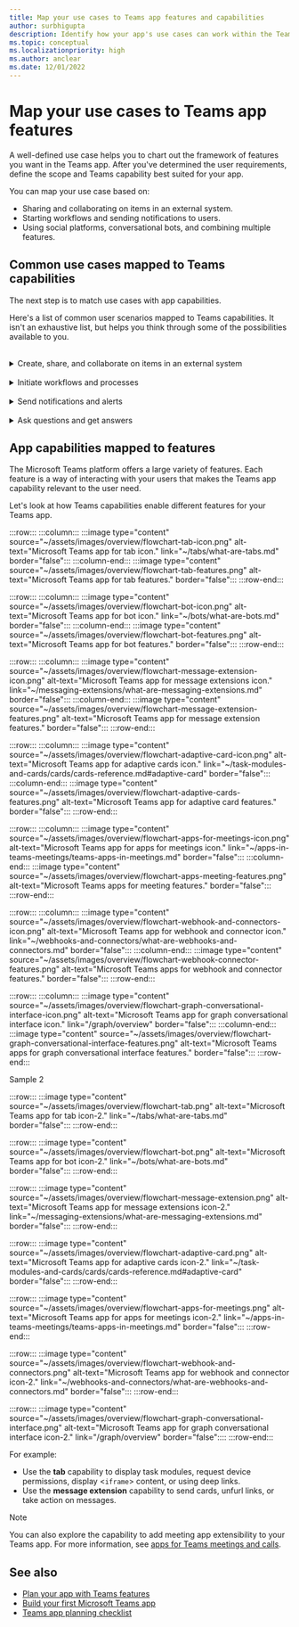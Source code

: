 ```yaml
---
title: Map your use cases to Teams app features and capabilities
author: surbhigupta
description: Identify how your app's use cases can work within the Teams experience, app features and capabilities; map common use cases with capabilities.
ms.topic: conceptual
ms.localizationpriority: high
ms.author: anclear
ms.date: 12/01/2022
---
```

# Map your use cases to Teams app features

A well-defined use case helps you to chart out the framework of features you want in the Teams app. After you've determined the user requirements, define the scope and Teams capability best suited for your app.

You can map your use case based on:

* Sharing and collaborating on items in an external system.
* Starting workflows and sending notifications to users.
* Using social platforms, conversational bots, and combining multiple features.

## Common use cases mapped to Teams capabilities

The next step is to match use cases with app capabilities.

Here's a list of common user scenarios mapped to Teams capabilities. It isn't an exhaustive list, but helps you think through some of the possibilities available to you.
</br>
</br>
<details>
<summary>Create, share, and collaborate on items in an external system</summary>

Apps to interact with your data

| **If you want to...** | **Try ...** |
| --- | --- |
| Search external systems and share the results as an interactive card. | Message extensions with search commands |
| Collect information to insert into a data store or run advanced searches. | Message extensions with action commands |
| Create embedded web experiences to view, work with and share data. | Tabs |
| Push data and send data out of the Teams client. | Connectors and webhooks|
| Interactive modal forms from wherever you need them to collect or display information. | Task modules |

</details>
</br>
<details>
<summary>Initiate workflows and processes</summary>

A quick way to start a process or workflow in an external system.

| **If you want to...** | **Try ...** |
| --- | --- |
| Trigger messages, allowing your users to quickly send the contents of a message to your web services. | Message extensions action commands |
| Open messages from a tab, a bot, or a message extension to collect information before initiating a workflow. | Task modules |
| Interact with your users through text and rich cards. | Conversational bots |
| A good choice for a simple back-and-forth interaction when you don't need to build an entire conversational bot. |  Outgoing webhooks |

</details>
</br>
<details>
<summary>Send notifications and alerts</summary>

Send asynchronous notifications and alerts to your users in Teams.

| **If you want to...** | **Try ...** |
| --- | --- |
| Send proactive messages to groups, channels, or individual users. | Conversational bots |
| Permit a channel to subscribe to receive messages. A connector lets users tailor the subscription with a configuration page. | Connectors and incoming webhooks |

</details>
</br>
<details>
<summary>Ask questions and get answers</summary>

Connect with your users and resolve their queries

| **If you want to...** | **Try ...** |
| --- | --- |
| Natural language processing, AI, machine learning, and all the buzzwords. Use a bot powered by the intelligent cloud to connect your users to the answers they need. | Conversational bots |
| Embed your existing web portal in Teams or create a Teams-specific version for added functionality. | Tabs |

</details>

## App capabilities mapped to features

The Microsoft Teams platform offers a large variety of features. Each feature is a way of interacting with your users that makes the Teams app capability relevant to the user need.

Let's look at how Teams capabilities enable different features for your Teams app.

:::row:::
   :::column:::
      :::image type="content" source="~/assets/images/overview/flowchart-tab-icon.png" alt-text="Microsoft Teams app for tab icon." link="~/tabs/what-are-tabs.md" border="false":::
   :::column-end:::
     :::image type="content" source="~/assets/images/overview/flowchart-tab-features.png" alt-text="Microsoft Teams app for tab features." border="false":::
:::row-end:::

:::row:::
   :::column:::
      :::image type="content" source="~/assets/images/overview/flowchart-bot-icon.png" alt-text="Microsoft Teams app for bot icon." link="~/bots/what-are-bots.md" border="false":::
   :::column-end:::
     :::image type="content" source="~/assets/images/overview/flowchart-bot-features.png" alt-text="Microsoft Teams app for bot features." border="false":::
:::row-end:::

:::row:::
   :::column:::
      :::image type="content" source="~/assets/images/overview/flowchart-message-extension-icon.png" alt-text="Microsoft Teams app for message extensions icon." link="~/messaging-extensions/what-are-messaging-extensions.md" border="false":::
   :::column-end:::
     :::image type="content" source="~/assets/images/overview/flowchart-message-extension-features.png" alt-text="Microsoft Teams app for message extension features." border="false":::
:::row-end:::

:::row:::
   :::column:::
      :::image type="content" source="~/assets/images/overview/flowchart-adaptive-card-icon.png" alt-text="Microsoft Teams app for adaptive cards icon." link="~/task-modules-and-cards/cards/cards-reference.md#adaptive-card" border="false":::
   :::column-end:::
     :::image type="content" source="~/assets/images/overview/flowchart-adaptive-cards-features.png" alt-text="Microsoft Teams app for adaptive card features." border="false":::
:::row-end:::

:::row:::
   :::column:::
      :::image type="content" source="~/assets/images/overview/flowchart-apps-for-meetings-icon.png" alt-text="Microsoft Teams app for apps for meetings icon." link="~/apps-in-teams-meetings/teams-apps-in-meetings.md" border="false":::
   :::column-end:::
     :::image type="content" source="~/assets/images/overview/flowchart-apps-meeting-features.png" alt-text="Microsoft Teams apps for meeting features." border="false":::
:::row-end:::

:::row:::
   :::column:::
      :::image type="content" source="~/assets/images/overview/flowchart-webhook-and-connectors-icon.png" alt-text="Microsoft Teams app for webhook and connector icon." link="~/webhooks-and-connectors/what-are-webhooks-and-connectors.md" border="false":::
   :::column-end:::
     :::image type="content" source="~/assets/images/overview/flowchart-webhook-connector-features.png" alt-text="Microsoft Teams apps for webhook and connector features." border="false":::
:::row-end:::

:::row:::
   :::column:::
      :::image type="content" source="~/assets/images/overview/flowchart-graph-conversational-interface-icon.png" alt-text="Microsoft Teams app for graph conversational interface icon." link="/graph/overview" border="false":::
   :::column-end:::
     :::image type="content" source="~/assets/images/overview/flowchart-graph-conversational-interface-features.png" alt-text="Microsoft Teams apps for graph conversational interface features." border="false":::
:::row-end:::

Sample 2

:::row:::
      :::image type="content" source="~/assets/images/overview/flowchart-tab.png" alt-text="Microsoft Teams app for tab icon-2." link="~/tabs/what-are-tabs.md" border="false":::
:::row-end:::

:::row:::
      :::image type="content" source="~/assets/images/overview/flowchart-bot.png" alt-text="Microsoft Teams app for bot icon-2." link="~/bots/what-are-bots.md" border="false":::
:::row-end:::

:::row:::
      :::image type="content" source="~/assets/images/overview/flowchart-message-extension.png" alt-text="Microsoft Teams app for message extensions icon-2." link="~/messaging-extensions/what-are-messaging-extensions.md" border="false":::
:::row-end:::

:::row:::
      :::image type="content" source="~/assets/images/overview/flowchart-adaptive-card.png" alt-text="Microsoft Teams app for adaptive cards icon-2." link="~/task-modules-and-cards/cards/cards-reference.md#adaptive-card" border="false":::
:::row-end:::

:::row:::
      :::image type="content" source="~/assets/images/overview/flowchart-apps-for-meetings.png" alt-text="Microsoft Teams app for apps for meetings icon-2." link="~/apps-in-teams-meetings/teams-apps-in-meetings.md" border="false":::
:::row-end:::

:::row:::
      :::image type="content" source="~/assets/images/overview/flowchart-webhook-and-connectors.png" alt-text="Microsoft Teams app for webhook and connector icon-2." link="~/webhooks-and-connectors/what-are-webhooks-and-connectors.md" border="false":::
:::row-end:::

:::row:::
      :::image type="content" source="~/assets/images/overview/flowchart-graph-conversational-interface.png" alt-text="Microsoft Teams app for graph conversational interface icon-2." link="/graph/overview" border="false"::::
:::row-end:::

For example:

* Use the **tab** capability to display task modules, request device permissions, display <`iframe`> content, or using deep links.
* Use the **message extension** capability to send cards, unfurl links, or take action on messages.

> [!NOTE]
> You can also explore the capability to add meeting app extensibility to your Teams app. For more information, see [apps for Teams meetings and calls](../../apps-in-teams-meetings/teams-apps-in-meetings.md).

## See also

* [Plan your app with Teams features](../app-fundamentals-overview.md)
* [Build your first Microsoft Teams app](../../get-started/get-started-overview.md)
* [Teams app planning checklist](planning-checklist.md)
